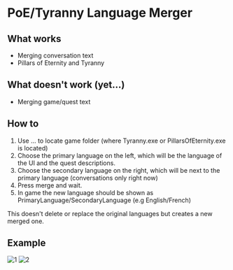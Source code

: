 # PoE/Tyranny Language Merger
## What works

* Merging conversation text
* Pillars of Eternity and Tyranny

## What doesn't work (yet...)

* Merging game/quest text

## How to

1. Use ... to locate game folder (where Tyranny.exe or PillarsOfEternity.exe is located)
2. Choose the primary language on the left, which will be the language of the UI and the quest descriptions.
3. Choose the secondary language on the right, which will be next to the primary language (conversations only right now)
4. Press merge and wait.
5. In game the new language should be shown as PrimaryLanguage/SecondaryLanguage (e.g English/French)

This doesn't delete or replace the original languages but creates a new merged one.

## Example

![1](https://i.imgur.com/V8zgvNw.jpg)
![2](https://i.imgur.com/1SeGvUw.jpg)
